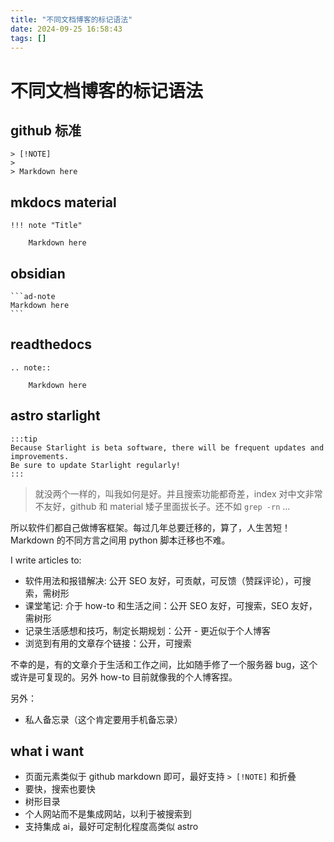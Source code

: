 ```yaml
---
title: "不同文档博客的标记语法"
date: 2024-09-25 16:58:43
tags: []
---
```

# 不同文档博客的标记语法

## github 标准

```
> [!NOTE]
>
> Markdown here
```

## mkdocs material

```
!!! note "Title"

    Markdown here
```

## obsidian

````
```ad-note
Markdown here
```
````

## readthedocs

```
.. note::

    Markdown here
```

## astro starlight

```
:::tip
Because Starlight is beta software, there will be frequent updates and improvements.
Be sure to update Starlight regularly!
:::
```

> 就没两个一样的，叫我如何是好。并且搜索功能都奇差，index 对中文非常不友好，github 和 material 矮子里面拔长子。还不如 `grep -rn` ...

所以软件们都自己做博客框架。每过几年总要迁移的，算了，人生苦短！Markdown 的不同方言之间用 python 脚本迁移也不难。

I write articles to:

- 软件用法和报错解决: 公开 SEO 友好，可贡献，可反馈（赞踩评论），可搜索，需树形
- 课堂笔记: 介于 how-to 和生活之间：公开 SEO 友好，可搜索，SEO 友好，需树形
- 记录生活感想和技巧，制定长期规划：公开 - 更近似于个人博客
- 浏览到有用的文章存个链接：公开，可搜索

不幸的是，有的文章介于生活和工作之间，比如随手修了一个服务器 bug，这个或许是可复现的。另外 how-to 目前就像我的个人博客捏。

另外：

- 私人备忘录（这个肯定要用手机备忘录）

## what i want

- 页面元素类似于 github markdown 即可，最好支持 `> [!NOTE]` 和折叠
- 要快，搜索也要快
- 树形目录
- 个人网站而不是集成网站，以利于被搜索到
- 支持集成 ai，最好可定制化程度高类似 astro
